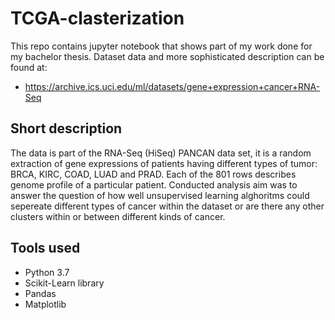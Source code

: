 # TCGA-clasterization
This repo contains jupyter notebook that shows part of my work done for my bachelor thesis.
Dataset data and more sophisticated description can be found at:
* https://archive.ics.uci.edu/ml/datasets/gene+expression+cancer+RNA-Seq
## Short description
The data is part of the RNA-Seq (HiSeq) PANCAN data set, it is a random extraction of gene expressions of patients having different types of tumor: BRCA, KIRC, COAD, LUAD and PRAD.
Each of the 801 rows describes genome profile of a particular patient. 
Conducted analysis aim was to answer the question of how well unsupervised learning alghoritms could sepereate different types of cancer within the dataset or are there any other clusters within or between different kinds of cancer.
## Tools used
* Python 3.7 
* Scikit-Learn library
* Pandas
* Matplotlib
